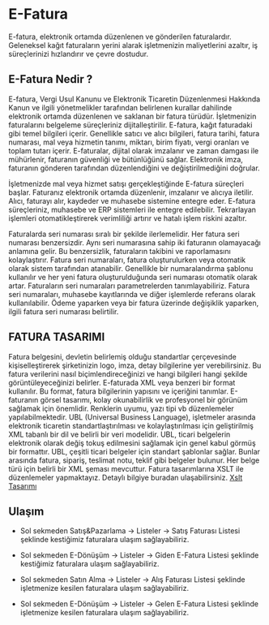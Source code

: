 
# E-Fatura 

E-fatura, elektronik ortamda düzenlenen ve gönderilen faturalardır. 
Geleneksel kağıt faturaların yerini alarak işletmenizin maliyetlerini azaltır, iş süreçlerinizi hızlandırır ve çevre dostudur. 

## E-Fatura Nedir ?

E-fatura, Vergi Usul Kanunu ve Elektronik Ticaretin Düzenlenmesi Hakkında Kanun ve ilgili yönetmelikler tarafından belirlenen kurallar dahilinde elektronik ortamda düzenlenen ve saklanan bir fatura türüdür.
İşletmenizin faturalarını belgeleme süreçleriniz dijitalleştirilir.
E-fatura, kağıt faturadaki gibi temel bilgileri içerir.
Genellikle satıcı ve alıcı bilgileri, fatura tarihi, fatura numarası, mal veya hizmetin tanımı, miktarı, birim fiyatı, vergi oranları ve toplam tutarı içerir.
E-faturalar, dijital olarak imzalanır ve zaman damgası ile mühürlenir, faturanın güvenliği ve bütünlüğünü sağlar. 
Elektronik imza, faturanın gönderen tarafından düzenlendiğini ve değiştirilmediğini doğrular.

İşletmenizde mal veya hizmet satışı gerçekleştiğinde E-fatura süreçleri başlar.
Faturanız elektronik ortamda düzenlenir, imzalanır ve alıcıya iletilir. Alıcı, faturayı alır, kaydeder ve muhasebe sistemine entegre eder.
E-fatura süreçleriniz, muhasebe ve ERP sistemleri ile entegre edilebilir. 
Tekrarlayan işlemleri otomatikleştirerek verimliliği artırır ve hatalı işlem riskini azaltır.

Faturalarda seri numarası sıralı bir şekilde ilerlemelidir. Her fatura seri numarası benzersizdir.
Aynı seri numarasına sahip iki faturanın olamayacağı anlamına gelir. Bu benzersizlik, faturaların takibini ve raporlamasını kolaylaştırır.
Fatura seri numaraları, fatura oluşturulurken veya otomatik olarak sistem tarafından atanabilir. 
Genellikle bir numaralandırma şablonu kullanılır ve her yeni fatura oluşturulduğunda seri numarası otomatik olarak artar.
Faturaların seri numaraları parametrelerden tanımlayabiliriz.
Fatura seri numaraları, muhasebe kayıtlarında ve diğer işlemlerde referans olarak kullanılabilir. 
Ödeme yaparken veya bir fatura üzerinde değişiklik yaparken, ilgili fatura seri numarası belirtilir.

## FATURA TASARIMI

Fatura belgesini, devletin belirlemiş olduğu standartlar çerçevesinde kişiselleştirerek şirketinizin logo, imza, detay bilgilerine yer verebilirsiniz. 
Bu fatura verilerini nasıl biçimlendireceğinizi ve hangi bilgileri hangi şekilde görüntüleyeceğinizi belirler.
E-faturada XML veya benzeri bir format kullanılır. Bu format, fatura bilgilerinin yapısını ve içeriğini tanımlar.
E-faturanın görsel tasarımı, kolay okunabilirlik ve profesyonel bir görünüm sağlamak için önemlidir. 
Renklerin uyumu, yazı tipi vb düzenlemeler yapılabilmektedir.
UBL (Universal Business Language), işletmeler arasında elektronik ticaretin standartlaştırılması ve kolaylaştırılması için geliştirilmiş XML tabanlı bir dil ve belirli bir veri modelidir. 
UBL, ticari belgelerin elektronik olarak değiş tokuş edilmesini sağlamak için genel kabul görmüş bir formattır.
UBL, çeşitli ticari belgeler için standart şablonlar sağlar. Bunlar arasında fatura, sipariş, teslimat notu, teklif gibi belgeler bulunur. Her belge türü için belirli bir XML şeması mevcuttur.
Fatura tasarımlarına XSLT ile düzenlemeler yapmaktayız. Detaylı bilgiye buradan ulaşabilirsiniz. [Xslt Tasarımı](../e-Donusum/xslt.md) 

## Ulaşım

- Sol sekmeden Satış&Pazarlama -> Listeler -> Satış Faturası Listesi şeklinde kestiğimiz faturalara ulaşım sağlayabiliriz.
- Sol sekmeden E-Dönüşüm -> Listeler -> Giden E-Fatura Listesi şeklinde kestiğimiz faturalara ulaşım sağlayabiliriz.

- Sol sekmeden Satın Alma -> Listeler -> Alış Faturası Listesi şeklinde işletmenize kesilen faturalara ulaşım sağlayabiliriz.
- Sol sekmeden E-Dönüşüm -> Listeler -> Gelen E-Fatura Listesi şeklinde işletmenize kesilen faturalara ulaşım sağlayabiliriz.

